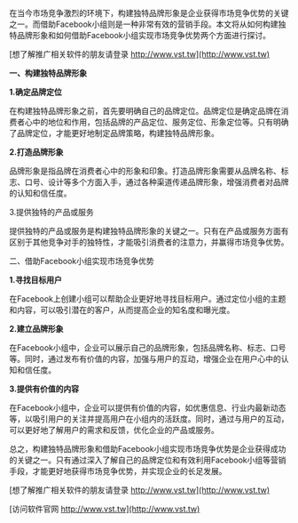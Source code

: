 在当今市场竞争激烈的环境下，构建独特品牌形象是企业获得市场竞争优势的关键之一。而借助Facebook小组则是一种非常有效的营销手段。本文将从如何构建独特品牌形象和如何借助Facebook小组实现市场竞争优势两个方面进行探讨。

[想了解推广相关软件的朋友请登录 http://www.vst.tw](http://www.vst.tw)

**一、构建独特品牌形象**

**1.确定品牌定位**

在构建独特品牌形象之前，首先要明确自己的品牌定位。品牌定位是确定品牌在消费者心中的地位和作用，包括品牌的产品定位、服务定位、形象定位等。只有明确了品牌定位，才能更好地制定品牌策略，构建独特品牌形象。

**2.打造品牌形象**

品牌形象是指品牌在消费者心中的形象和印象。打造品牌形象需要从品牌名称、标志、口号、设计等多个方面入手，通过各种渠道传递品牌形象，增强消费者对品牌的认知和信任度。

3.提供独特的产品或服务

提供独特的产品或服务是构建独特品牌形象的关键之一。只有在产品或服务方面有区别于其他竞争对手的独特性，才能吸引消费者的注意力，并赢得市场竞争优势。

二、借助Facebook小组实现市场竞争优势

**1.寻找目标用户**

在Facebook上创建小组可以帮助企业更好地寻找目标用户。通过定位小组的主题和内容，可以吸引潜在的客户，从而提高企业的知名度和曝光度。

**2.建立品牌形象**

在Facebook小组中，企业可以展示自己的品牌形象，包括品牌名称、标志、口号等。同时，通过发布有价值的内容，加强与用户的互动，增强企业在用户心中的认知和信任度。

**3.提供有价值的内容**

在Facebook小组中，企业可以提供有价值的内容，如优惠信息、行业内最新动态等，以吸引用户的关注并提高用户在小组内的活跃度。同时，通过与用户的互动，可以更好地了解用户的需求和反馈，优化企业的产品或服务。

总之，构建独特品牌形象和借助Facebook小组实现市场竞争优势是企业获得成功的关键之一。只有通过深入了解自己的品牌定位和有效利用Facebook小组等营销手段，才能更好地获得市场竞争优势，并实现企业的长足发展。

[想了解推广相关软件的朋友请登录 http://www.vst.tw](http://www.vst.tw)


[访问软件官网 http://www.vst.tw](http://www.vst.tw)
